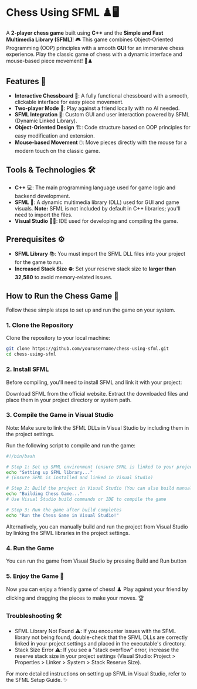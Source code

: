 # Chess Using SFML ♟️🖥️

A **2-player chess game** built using **C++** and the **Simple and Fast Multimedia Library (SFML)**! 🎮 This game combines Object-Oriented Programming (OOP) principles with a smooth **GUI** for an immersive chess experience. Play the classic game of chess with a dynamic interface and mouse-based piece movement! 🏰♟️

## Features 🌟

- **Interactive Chessboard** 🏁: A fully functional chessboard with a smooth, clickable interface for easy piece movement.
- **Two-player Mode** 👥: Play against a friend locally with no AI needed.
- **SFML Integration** 🔧: Custom GUI and user interaction powered by SFML (Dynamic Linked Library).
- **Object-Oriented Design** 🏗️: Code structure based on OOP principles for easy modification and extension.
- **Mouse-based Movement** 🖱️: Move pieces directly with the mouse for a modern touch on the classic game.

## Tools & Technologies 🛠️

- **C++** 💻: The main programming language used for game logic and backend development.
- **SFML** 🎨: A dynamic multimedia library (DLL) used for GUI and game visuals. **Note:** SFML is not included by default in C++ libraries; you'll need to import the files.
- **Visual Studio** 🧑‍💻: IDE used for developing and compiling the game.
  
## Prerequisites ⚙️

- **SFML Library** 📚: You must import the SFML DLL files into your project for the game to run.
- **Increased Stack Size** ⛔: Set your reserve stack size to **larger than 32,580** to avoid memory-related issues.

## How to Run the Chess Game 🚀

Follow these simple steps to set up and run the game on your system.

### 1. Clone the Repository

Clone the repository to your local machine:

```bash
git clone https://github.com/yourusername/chess-using-sfml.git
cd chess-using-sfml
```

### 2. Install SFML
Before compiling, you'll need to install SFML and link it with your project:

Download SFML from the official website.
Extract the downloaded files and place them in your project directory or system path.

### 3. Compile the Game in Visual Studio
Note: Make sure to link the SFML DLLs in Visual Studio by including them in the project settings.

Run the following script to compile and run the game:
```bash
#!/bin/bash

# Step 1: Set up SFML environment (ensure SFML is linked to your project)
echo "Setting up SFML library..."
# (Ensure SFML is installed and linked in Visual Studio)

# Step 2: Build the project in Visual Studio (You can also build manually via IDE)
echo "Building Chess Game..."
# Use Visual Studio build commands or IDE to compile the game

# Step 3: Run the game after build completes
echo "Run the Chess Game in Visual Studio!"
```
Alternatively, you can manually build and run the project from Visual Studio by linking the SFML libraries in the project settings.

### 4. Run the Game
You can run the game from Visual Studio by pressing Build and Run button

### 5. Enjoy the Game 🎉
Now you can enjoy a friendly game of chess! ♟️ Play against your friend by clicking and dragging the pieces to make your moves. 🏆

### Troubleshooting 🛠️
- SFML Library Not Found ⚠️: If you encounter issues with the SFML library not being found, double-check that the SFML DLLs are correctly linked in your project settings and placed in the executable's directory.
- Stack Size Error ⚠️: If you see a "stack overflow" error, increase the reserve stack size in your project settings (Visual Studio: Project > Properties > Linker > System > Stack Reserve Size).

For more detailed instructions on setting up SFML in Visual Studio, refer to the SFML Setup Guide. ✨
